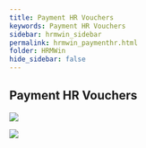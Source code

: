 ```yaml
---
title: Payment HR Vouchers
keywords: Payment HR Vouchers
sidebar: hrmwin_sidebar
permalink: hrmwin_paymenthr.html
folder: HRMWin   
hide_sidebar: false
---
```


## Payment HR Vouchers

![](http://docs.risersoft.com/hrmnirvana/ImagesExt/image8_112.jpg)

![](http://docs.risersoft.com/hrmnirvana/ImagesExt/image8_113.png)
